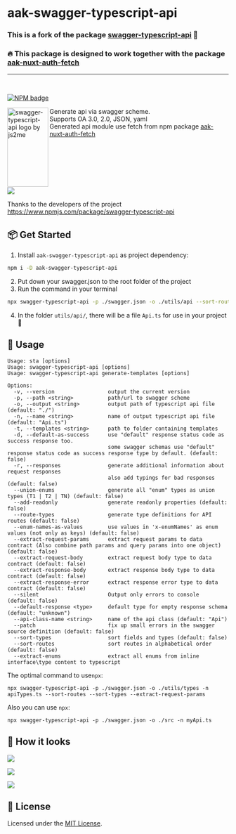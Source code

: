 # aak-swagger-typescript-api 


### This is a fork of the package [swagger-typescript-api](https://www.npmjs.com/package/swagger-typescript-api) 🔱

### 🔥 This package is designed to work together with the package [aak-nuxt-auth-fetch](https://www.npmjs.com/package/aak-nuxt-auth-fetch)

---
<br>

[![NPM badge](https://img.shields.io/npm/v/aak-swagger-typescript-api.svg)](https://www.npmjs.com/package/aak-swagger-typescript-api) 

<img src="https://raw.githubusercontent.com/acacode/swagger-typescript-api/master/assets/swagger-typescript-api-logo.png" align="left"
     title="swagger-typescript-api logo by js2me" width="93" height="180">

Generate api via swagger scheme.  
Supports OA 3.0, 2.0, JSON, yaml  
Generated api module use fetch from npm package [aak-nuxt-auth-fetch](https://www.npmjs.com/package/aak-nuxt-auth-fetch)

<br>
<br>
<br>  
<br>  
<br>  

![](https://raw.githubusercontent.com/acacode/swagger-typescript-api/master/assets/components-converter-example.jpg)    

Thanks to the developers of the project https://www.npmjs.com/package/swagger-typescript-api

## 📦 Get Started

1. Install `aak-swagger-typescript-api` as project dependency:
```bash
npm i -D aak-swagger-typescript-api
```
2. Put down your swagger.json to the root folder of the project
3. Run the command in your terminal
```bash
npx swagger-typescript-api -p ./swagger.json -o ./utils/api --sort-routes --sort-types --extract-request-params
```
4. In the folder `utils/api/`, there will be a file `Api.ts` for use in your project 🤝

## 📄 Usage  

```muse
Usage: sta [options]
Usage: swagger-typescript-api [options]
Usage: swagger-typescript-api generate-templates [options]

Options:
  -v, --version                 output the current version
  -p, --path <string>           path/url to swagger scheme
  -o, --output <string>         output path of typescript api file (default: "./")
  -n, --name <string>           name of output typescript api file (default: "Api.ts")
  -t, --templates <string>      path to folder containing templates
  -d, --default-as-success      use "default" response status code as success response too.
                                some swagger schemas use "default" response status code as success response type by default. (default: false)
  -r, --responses               generate additional information about request responses
                                also add typings for bad responses (default: false)
  --union-enums                 generate all "enum" types as union types (T1 | T2 | TN) (default: false)
  --add-readonly                generate readonly properties (default: false)
  --route-types                 generate type definitions for API routes (default: false)
  --enum-names-as-values        use values in 'x-enumNames' as enum values (not only as keys) (default: false)
  --extract-request-params      extract request params to data contract (Also combine path params and query params into one object) (default: false)
  --extract-request-body        extract request body type to data contract (default: false)
  --extract-response-body       extract response body type to data contract (default: false)
  --extract-response-error      extract response error type to data contract (default: false)
  --silent                      Output only errors to console (default: false)
  --default-response <type>     default type for empty response schema (default: "unknown")
  --api-class-name <string>     name of the api class (default: "Api")
  --patch                       fix up small errors in the swagger source definition (default: false)
  --sort-types                  sort fields and types (default: false)
  --sort-routes                 sort routes in alphabetical order (default: false)
  --extract-enums               extract all enums from inline interface\type content to typescript 
```

The optimal command to use`npx`:
```
npx swagger-typescript-api -p ./swagger.json -o ./utils/types -n apiTypes.ts --sort-routes --sort-types --extract-request-params
```

Also you can use `npx`:  
```
npx swagger-typescript-api -p ./swagger.json -o ./src -n myApi.ts
```

## 🚀 How it looks  

![](https://raw.githubusercontent.com/acacode/swagger-typescript-api/master/assets/npx.gif)  

![](https://raw.githubusercontent.com/acacode/swagger-typescript-api/master/assets/auth-example.gif)  

![](https://raw.githubusercontent.com/acacode/swagger-typescript-api/master/assets/typings1.gif)  


## 📝 License  
Licensed under the [MIT License](https://github.com/Azirafel17/swagger-typescript-api/blob/master/LICENSE).
